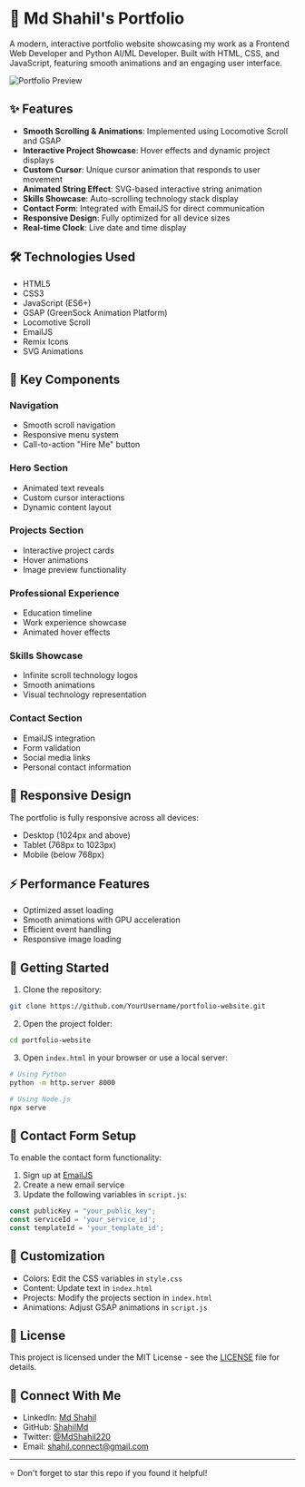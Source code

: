 # 🚀 Md Shahil's Portfolio

A modern, interactive portfolio website showcasing my work as a Frontend Web Developer and Python AI/ML Developer. Built with HTML, CSS, and JavaScript, featuring smooth animations and an engaging user interface.

![Portfolio Preview](https:///800x400)

## ✨ Features

- **Smooth Scrolling & Animations**: Implemented using Locomotive Scroll and GSAP
- **Interactive Project Showcase**: Hover effects and dynamic project displays
- **Custom Cursor**: Unique cursor animation that responds to user movement
- **Animated String Effect**: SVG-based interactive string animation
- **Skills Showcase**: Auto-scrolling technology stack display
- **Contact Form**: Integrated with EmailJS for direct communication
- **Responsive Design**: Fully optimized for all device sizes
- **Real-time Clock**: Live date and time display

## 🛠️ Technologies Used

- HTML5
- CSS3
- JavaScript (ES6+)
- GSAP (GreenSock Animation Platform)
- Locomotive Scroll
- EmailJS
- Remix Icons
- SVG Animations

## 🎯 Key Components

### Navigation
- Smooth scroll navigation
- Responsive menu system
- Call-to-action "Hire Me" button

### Hero Section
- Animated text reveals
- Custom cursor interactions
- Dynamic content layout

### Projects Section
- Interactive project cards
- Hover animations
- Image preview functionality

### Professional Experience
- Education timeline
- Work experience showcase
- Animated hover effects

### Skills Showcase
- Infinite scroll technology logos
- Smooth animations
- Visual technology representation

### Contact Section
- EmailJS integration
- Form validation
- Social media links
- Personal contact information

## 📱 Responsive Design

The portfolio is fully responsive across all devices:
- Desktop (1024px and above)
- Tablet (768px to 1023px)
- Mobile (below 768px)

## ⚡ Performance Features

- Optimized asset loading
- Smooth animations with GPU acceleration
- Efficient event handling
- Responsive image loading

## 🚀 Getting Started

1. Clone the repository:
```bash
git clone https://github.com/YourUsername/portfolio-website.git
```

2. Open the project folder:
```bash
cd portfolio-website
```

3. Open `index.html` in your browser or use a local server:
```bash
# Using Python
python -m http.server 8000

# Using Node.js
npx serve
```

## 📧 Contact Form Setup

To enable the contact form functionality:

1. Sign up at [EmailJS](https://www.emailjs.com/)
2. Create a new email service
3. Update the following variables in `script.js`:
```javascript
const publicKey = "your_public_key";
const serviceId = 'your_service_id';
const templateId = 'your_template_id';
```

## 🔧 Customization

- Colors: Edit the CSS variables in `style.css`
- Content: Update text in `index.html`
- Projects: Modify the projects section in `index.html`
- Animations: Adjust GSAP animations in `script.js`

## 📄 License

This project is licensed under the MIT License - see the [LICENSE](LICENSE) file for details.

## 🤝 Connect With Me

- LinkedIn: [Md Shahil](https://www.linkedin.com/in/web-dev-md-shahil)
- GitHub: [ShahilMd](https://github.com/ShahilMd)
- Twitter: [@MdShahil220](https://x.com/MdShahil220)
- Email: shahil.connect@gmail.com

---

⭐ Don't forget to star this repo if you found it helpful!
